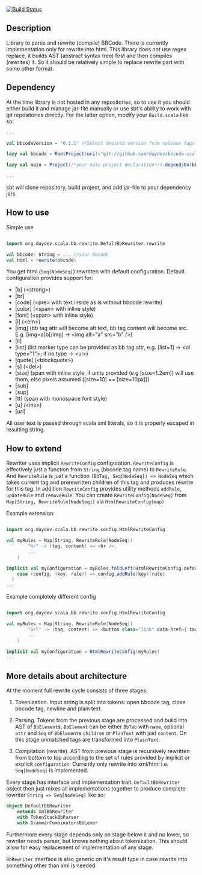 [![Build Status](https://travis-ci.org/daydev/bbcode-scala.png?branch=master)](https://travis-ci.org/daydev/bbcode-scala)

## Description

Library to parse and rewrite (compile) BBCode.
There is currently implementation only for rewrite into html.
This library does not use regex replace, it builds AST (abstract syntax tree) first and then compiles (rewrites) it.
So it should be relatively simple to replace rewrite part with some other format. 

## Dependency

At the time library is not hosted in any repositories, so to use it you should either build it and
manage jar-file manually or use sbt's ability to work with git repositories directly.
For the latter option, modify your `Build.scala` like so:


```scala
...

val bbcodeVersion = "0.1.1" //Select desired version from release tags on GitHub

lazy val bbcode = RootProject(uri(s"git://github.com/daydev/bbcode-scala.git#v$bbcodeVersion"))

lazy val main = Project(/*your main project declaration*/).dependsOn(bbcode)

...
```
sbt will clone repository, build project, and add jar-file to your dependency jars

## How to use

Simple use
```scala

import org.daydev.scala.bb.rewrite.DefaltBbRewriter.rewrite

val bbcode: String = ... //your bbcode
val html = rewrite(bbcode)

```
You get html (`Seq[NodeSeq]`) rewritten with default configuration.
Default configuration provides support for:

* \[b\] \(&lt;strong&gt;\)
* \[br\]
* \[code\] \(&lt;pre&gt; with text inside as is without bbcode rewrite\)
* \[color\] \(&lt;span&gt; with inline style\)
* \[font\] \(&lt;span&gt; with inline style\)
* \[i\] \(&lt;em&gt;\)
* \[img\] \(bb tag attr will become alt text, bb tag content will become src. E.g. \[img=a\]b\[/img\] -&gt; &lt;img alt="a" src="b" /&gt;\)
* \[li\]
* \[list\] \(list marker type can be provided as bb tag attr, e.g. \[list=1\] -&gt; &lt;ol type="1"&gt;; if no type -&gt; &lt;ul&gt;\)
* \[quote\] \(&lt;blockquote&gt;\)
* \[s\] \(&lt;del&gt;\)
* \[size\] \(span with inline style, if units provided \(e.g \[size=1.2em\]\) will use them, else pixels assumed \(\[size=10\] == \[size=10px\]\)\)
* \[sub\]
* \[sup\]
* \[tt\] \(span with monospace font style\)
* \[u\] \(&lt;ins&gt;\)
* \[url\]

All user text is passed through scala xml literals, so it is properly escaped in resulting string.

## How to extend

Rewriter uses implicit `RewriteConfig` configuration. `RewriteConfig` is effectively just a function from `String` (bbcode tag name) to `RewriteRule`.
And `RewriteRule` is just a function `(BbTag, Seq[NodeSeq]) => NodeSeq` which takes current tag and prerewritten children of this tag and produces rewrite for this tag.
In addition `RewriteConfig` provides utility methods `addRule`, `updateRule` and `removeRule`.
You can create `RewriteConfig[NodeSeq]` from `Map[String, RewriteRule[NodeSeq]]` via `HtmlRewriteConfig(map)`

Example extension:
```scala

import org.daydev.scala.bb.rewrite.config.HtmlRewriteConfig

val myRules = Map[String, RewriteRule[NodeSeq](
        "hr" -> (tag, content) => <hr />,
        ...
    )

implicit val myConfiguration = myRules.foldLeft(HtmlRewriteConfig.default: RewriteConfig[NodeSeq]) {
    case (config, (key, rule)) => config.addRule(key)(rule)
  }
...
```
Example completely different config
```scala

import org.daydev.scala.bb.rewrite.config.HtmlRewriteConfig

val myRules = Map[String, RewriteRule[NodeSeq](
        "url" -> (tag, content) => <button class="link" data-href={ tag.attr.getOrElse("#") }>{ content }</button>,
        ...
    )

implicit val myConfiguration = HtmlRewriteConfig(myRules)
...
```


## More details about architecture

At the moment full rewrite cycle consists of three stages:

1. Tokenization. Input string is split into tokens: open bbcode tag, close bbcode tag, newline and plain text.

2. Parsing. Tokens from the previous stage are processed and build into AST of `BbElement`s.
`BbElement` can be either `BbTab` with `name`, optional `attr` and `Seq` of `BbElement`s `children`
or `PlanText` with just `content`.
On this stage unmatched tags are transformed into `PlainText`.

3. Compilation (rewrite). AST from previous stage is recursively rewritten from bottom to top according
to the set of rules provided by implicit or explicit `configuration`.
Currently only rewrite into xml/html i.e. `Seq[NodeSeq]` is implemented.

Every stage has interface and implementation trait. `DefaultBbRewriter` object then just mixes all
implementations together to produce complete rewriter `String => Seq[NodeSeq]` like so:
```scala
object DefaultBbRewriter
    extends XmlBbRewriter
    with TokenStackBbParser
    with GrammarCombinatorsBbLexer
```

Furthermore every stage depends only on stage below it and no lower, so rewriter needs parser, but knows nothing about
tokenization. This should allow for easy replacement of implementation of any stage.

`BbRewriter` interface is also generic on it's result type in case rewrite into something other than xml is needed.